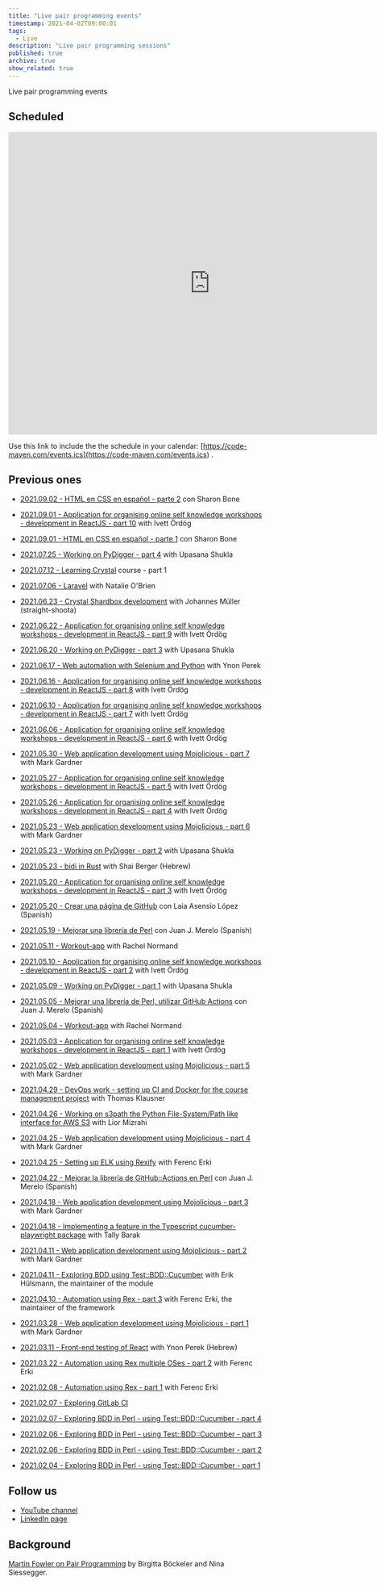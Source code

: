 ```yaml
---
title: "Live pair programming events"
timestamp: 2021-04-02T09:00:01
tags:
  - Live
description: "Live pair programming sessions"
published: true
archive: true
show_related: true
---
```



Live pair programming events


<!--
    <li><a href=""></a></li>
    <li>[2021.05.03 - ](https://code-maven.com/)</li>
    <li>[2021.05.19 - Mejorar una librería de Perl](https://es.code-maven.com/programacion-por-pares) con Juan J. Merelo (Spanish)</li>


Scheduled for <span id="localdate" x-schedule="2021-05-26T19:00:00+03:00"></span>

<a class="btn btn-lg btn-success" href="">Register here</a>

Check out all the other [live](https://code-maven.com/live) events and the calendar where you'll be able to see the time given in your time-zone.

-->

## Scheduled

<!--
* [2021.06.01 - Learning ReactJS](https://code-maven.com/) with Steve Dondley
* [2021.07.12 - Learning Crystal](https://code-maven.com/crystal-course) course - part 1
* [2021.08.29 - Working on PyDigger - part 5](https://code-maven.com/pydigger) with Upasana Shukla
-->

<iframe src="https://calendar.google.com/calendar/embed?src=2gn7l0c1j6k6r5q2jjdaigveighrcsec%40import.calendar.google.com&ctz=Asia%2FJerusalem" style="border: 0" width="800" height="600" frameborder="0" scrolling="no"></iframe>

Use this link to include the the schedule in your calendar: [https://code-maven.com/events.ics](https://code-maven.com/events.ics) .

## Previous ones

* [2021.09.02 - HTML en CSS en español - parte 2](https://es.code-maven.com/html-2)  con Sharon Bone
* [2021.09.01 - Application for organising online self knowledge workshops - development in ReactJS - part 10](https://code-maven.com/online-self-knowledge-workshop-10) with Ivett Ördög
* [2021.09.01 - HTML en CSS en español - parte 1](https://es.code-maven.com/html-1)  con Sharon Bone
* [2021.07.25 - Working on PyDigger - part 4](https://code-maven.com/pydigger-4) with Upasana Shukla
* [2021.07.12 - Learning Crystal](https://code-maven.com/crystal-course-1) course - part 1
* [2021.07.06 - Laravel](https://code-maven.com/laravel) with Natalie O'Brien
* [2021.06.23 - Crystal Shardbox development](https://code-maven.com/crystal-shardbox) with Johannes Müller (straight-shoota)
* [2021.06.22 - Application for organising online self knowledge workshops - development in ReactJS - part 9](https://code-maven.com/online-self-knowledge-workshop-9) with Ivett Ördög
* [2021.06.20 - Working on PyDigger - part 3](https://code-maven.com/pydigger-3) with Upasana Shukla
* [2021.06.17 - Web automation with Selenium and Python](https://code-maven.com/selenium-with-python-live) with Ynon Perek
* [2021.06.16 - Application for organising online self knowledge workshops - development in ReactJS - part 8](https://code-maven.com/online-self-knowledge-workshop-8) with Ivett Ördög
* [2021.06.10 - Application for organising online self knowledge workshops - development in ReactJS - part 7](https://code-maven.com/online-self-knowledge-workshop-7) with Ivett Ördög
* [2021.06.06 - Application for organising online self knowledge workshops - development in ReactJS - part 6](https://code-maven.com/online-self-knowledge-workshop-6) with Ivett Ördög
* [2021.05.30 - Web application development using Mojolicious - part 7](https://perlmaven.com/course-management-app-in-mojolicious-7) with Mark Gardner
* [2021.05.27 - Application for organising online self knowledge workshops - development in ReactJS - part 5](https://code-maven.com/online-self-knowledge-workshop-5) with Ivett Ördög
* [2021.05.26 - Application for organising online self knowledge workshops - development in ReactJS - part 4](https://code-maven.com/online-self-knowledge-workshop-4) with Ivett Ördög
* [2021.05.23 - Web application development using Mojolicious - part 6](https://perlmaven.com/course-management-app-in-mojolicious-6) with Mark Gardner
* [2021.05.23 - Working on PyDigger - part 2](https://code-maven.com/pydigger-2) with Upasana Shukla
* [2021.05.23 - bidi in Rust](https://he.code-maven.com/live-with-shai-berger) with Shai Berger (Hebrew)
* [2021.05.20 - Application for organising online self knowledge workshops - development in ReactJS - part 3](https://code-maven.com/online-self-knowledge-workshop-3) with Ivett Ördög
* [2021.05.20 - Crear una página de GitHub](https://es.code-maven.com/github-pages-con-laia) con Laia Asensio López (Spanish)
* [2021.05.19 - Mejorar una librería de Perl](https://es.code-maven.com/perl-con-jjmerelo-3) con Juan J. Merelo (Spanish)
* [2021.05.11 - Workout-app](https://code-maven.com/workout-app) with Rachel Normand
* [2021.05.10 - Application for organising online self knowledge workshops - development in ReactJS - part 2](https://code-maven.com/online-self-knowledge-workshop-2) with Ivett Ördög
* [2021.05.09 - Working on PyDigger - part 1](https://code-maven.com/pydigger-1) with Upasana Shukla
* [2021.05.05 - Mejorar una librería de Perl, utilizar GitHub Actions](https://es.code-maven.com/utilizar-github-actions) con Juan J. Merelo (Spanish)
* [2021.05.04 - Workout-app](https://code-maven.com/workout-app) with Rachel Normand
* [2021.05.03 - Application for organising online self knowledge workshops - development in ReactJS - part 1](https://code-maven.com/online-self-knowledge-workshop-1) with Ivett Ördög
* [2021.05.02 - Web application development using Mojolicious - part 5](https://perlmaven.com/course-management-app-in-mojolicious-5) with Mark Gardner
* [2021.04.29 - DevOps work - setting up CI and Docker for the course management project](https://code-maven.com/setting-up-ci-and-docker-for-course-management-app) with Thomas Klausner
* [2021.04.26 - Working on s3path the Python File-System/Path like interface for AWS S3](https://code-maven.com/working-on-s3path) with Lior Mizrahi
* [2021.04.25 - Web application development using Mojolicious - part 4](https://perlmaven.com/course-management-app-in-mojolicious-4) with Mark Gardner
* [2021.04.25 - Setting up ELK using Rexify](https://code-maven.com/elk-with-rex) with Ferenc Erki
* [2021.04.22 - Mejorar la librería de GitHub::Actions en Perl](https://es.code-maven.com/perl-github-actions) con Juan J. Merelo (Spanish)
* [2021.04.18 - Web application development using Mojolicious - part 3](https://perlmaven.com/course-management-app-in-mojolicious-3) with Mark Gardner
* [2021.04.18 - Implementing a feature in the Typescript cucumber-playwright package](https://code-maven.com/implementing-a-feature-in-typescript-cucumber-playwright) with Tally Barak
* [2021.04.11 - Web application development using Mojolicious - part 2](https://perlmaven.com/course-management-app-in-mojolicious-2) with Mark Gardner
* [2021.04.11 - Exploring BDD using Test::BDD::Cucumber](https://perlmaven.com/exploring-bdd-in-perl-5) with Erik Hülsmann, the maintainer of the module
* [2021.04.10 - Automation using Rex - part 3](https://code-maven.com/rex-automation-3) with Ferenc Erki, the maintainer of the framework
* [2021.03.28 - Web application development using Mojolicious - part 1](https://perlmaven.com/course-management-app-in-mojolicious-1) with Mark Gardner
* [2021.03.11 - Front-end testing of React](https://he.code-maven.com/front-end-testing-of-react) with Ynon Perek (Hebrew)
* [2021.03.22 - Automation using Rex multiple OSes - part 2](https://code-maven.com/rex-multiple-oses) with Ferenc Erki
* [2021.02.08 - Automation using Rex - part 1](https://code-maven.com/automation-with-rex) with Ferenc Erki

* [2021.02.07 - Exploring GitLab CI](https://code-maven.com/exploring-gitlab-ci)
* [2021.02.07 - Exploring BDD in Perl - using Test::BDD::Cucumber - part 4](https://perlmaven.com/exploring-bdd-in-perl-4)
* [2021.02.06 - Exploring BDD in Perl - using Test::BDD::Cucumber - part 3](https://perlmaven.com/exploring-bdd-in-perl-3)
* [2021.02.06 - Exploring BDD in Perl - using Test::BDD::Cucumber - part 2](https://perlmaven.com/exploring-bdd-in-perl-2)
* [2021.02.04 - Exploring BDD in Perl - using Test::BDD::Cucumber - part 1](https://perlmaven.com/exploring-bdd-in-perl-1)

<!--
    <li>[2021.04.18 - Creating a Perl binding to a C library using FFI](https://perlmaven.com/perl-binding-to-c-library-using-ffi) with Sawyer X</li>
-->

## Follow us
* [YouTube channel](/youtube)
* [LinkedIn page](/linkedin)

## Background


[Martin Fowler on Pair Programming](https://martinfowler.com/articles/on-pair-programming.html) by Birgitta Böckeler and Nina Siessegger.

<!--
<iframe style="width: 600px; height: 600px; overflow:hidden;" src="https://cdn.forms-content.sg-form.com/3ad9415a-aabe-11eb-8ad8-02b0296d65f9"/>
-->
